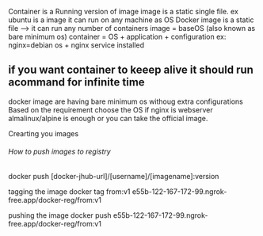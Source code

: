 Container is a Running version of image
image is a static single file.
ex ubuntu is a image it can run on any machine as OS
Docker image is a static file --> it can run any number of containers
image = baseOS (also known as bare minimum os)
container = OS + application + configuration
ex: nginx=debian os + nginx service installed

## if you want container to keeep alive it should run acommand for infinite time

docker image are having bare minimum os withoug extra configurations
Based on the requirement choose the OS
if nginx is webserver almalinux/alpine is enough
or you can take the official image.

Crearting you images

###### How to push images to registry
docker push [docker-jhub-url]/[username]/[imagename]:version

tagging the image
docker tag from:v1 e55b-122-167-172-99.ngrok-free.app/docker-reg/from:v1

pushing the image
docker push e55b-122-167-172-99.ngrok-free.app/docker-reg/from:v1
